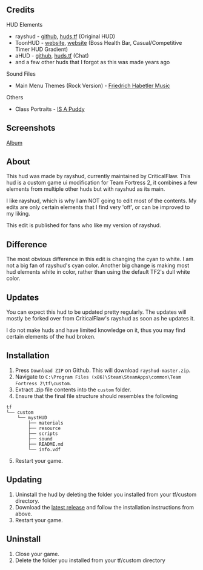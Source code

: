 Credits
--------
HUD Elements
- rayshud - [github](https://github.com/raysfire/rayshud), [huds.tf](https://github.com/raysfire/rayshud) (Original HUD)
- ToonHUD - [website](http://toonhud.com/), [website](http://huds.tf/forum/showthread.php?tid=234) (Boss Health Bar, Casual/Competitive Timer HUD Gradient)
- aHUD - [github](https://github.com/n0kk/ahud), [huds.tf](http://huds.tf/forum/showthread.php?tid=191) (Chat)
- and a few other huds that I forgot as this was made years ago

Sound Files
- Main Menu Themes (Rock Version) - [Friedrich Habetler Music
](https://www.youtube.com/channel/UCxNHoPzGagd7YxvWavZj8Ag)

Others
- Class Portraits - [IS A Puddy](https://gamebanana.com/guis/30962)

Screenshots
--------
[Album](https://imgur.com/a/eX0ed)

About
--------
This hud was made by rayshud, currently maintained by CriticalFlaw. This hud is a custom game ui modification for Team Fortress 2, it combines a few elements from multiple other huds but with rayshud as its main.

I like rayshud, which is why I am NOT going to edit most of the contents. My edits are only certain elements that I find very 'off', or can be improved to my liking.

This edit is published for fans who like my version of rayshud.

Difference
--------
The most obvious difference in this edit is changing the cyan to white. I am not a big fan of rayshud's cyan color. Another big change is making most hud elements white in color, rather than using the default TF2's dull white color.

Updates
--------
You can expect this hud to be updated pretty regularly. The updates will mostly be forked over from CriticalFlaw's rayshud as soon as he updates it.

I do not make huds and have limited knowledge on it, thus you may find certain elements of the hud broken.

Installation
--------
1. Press `Download ZIP` on Github. This will download `rayshud-master.zip`.
2. Navigate to `C:\Program Files (x86)\Steam\SteamApps\common\Team Fortress 2\tf\custom`.
3. Extract .zip file contents into the `custom` folder.
4. Ensure that the final file structure should resembles the following
```
tf
└── custom
    └── mystHUD
        ├── materials
        ├── resource
        ├── scripts
        ├── sound
        ├── README.md
        └── info.vdf
```
5. Restart your game.

Updating
--------
1. Uninstall the hud by deleting the folder you installed from your tf/custom directory.
2. Download the [latest release](https://github.com/Built-by-Titan/mystHUD/releases/latest) and follow the installation instructions from above.
3. Restart your game.

Uninstall
--------
1. Close your game.
2. Delete the folder you installed from your tf/custom directory

